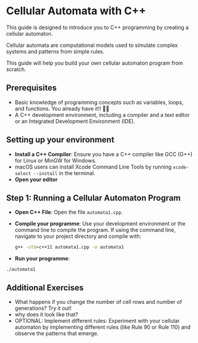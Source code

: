 # Cellular Automata with C++

This guide is designed to introduce you to C++ programming by creating a cellular automaton. 

Cellular automata are computational models used to simulate complex systems and patterns from simple rules. 

This guide will help you build your own cellular automaton program from scratch.

## Prerequisites

- Basic knowledge of programming concepts such as variables, loops, and functions. You already have it!! 🎉🎉
- A C++ development environment, including a compiler and a text editor or an Integrated Development Environment (IDE).

## Setting up your environment

- **Install a C++ Compiler**: Ensure you have a C++ compiler like GCC (G++) for Linux or MinGW for Windows. 
- macOS users can install Xcode Command Line Tools by running `xcode-select --install` in the terminal.
- **Open your editor**

## Step 1: Running a Cellular Automaton Program

- **Open C++ File**: Open the file `automata1.cpp`.

- **Compile your programme**: Use your development environment or the command line to compile the program. If using the command line, navigate to your project directory and compile with:
  
  ```sh
  g++ -std=c++11 automata1.cpp -o automata1
  ```
  
- **Run your programme**: 

```
./automata1
```

## Additional Exercises


   - What happens if you change the number of cell rows and number of generations? Try it out!
   - why does it look like that?
   - OPTIONAL: Implement different rules: Experiment with your cellular automaton by implementing different rules (like Rule 90 or Rule 110) and observe the patterns that emerge.

  